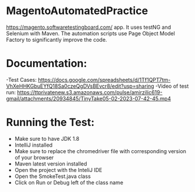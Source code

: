 # MagentoAutomatedPractice
https://magento.softwaretestingboard.com/ app. It uses testNG and Selenium with Maven. 
The automation scripts use Page Object Model Factory to significantly improve the code.
# Documentation: 
-Test Cases:
https://docs.google.com/spreadsheets/d/1Tf1QPT7tm-VhXeHHKGbuEYfQ18Sa0czeQgDVsBEvcr8/edit?usp=sharing
-Video of test run:
https://ttprivatenew.s3.amazonaws.com/pulse/amirzilic619-gmail/attachments/20934845/TinyTake05-02-2023-07-42-45.mp4
# Running the Test:
- Make sure to have JDK 1.8
- IntelliJ installed
- Make sure to replace the chromedriver file with corresponding version of your browser
- Maven latest version installed
- Open the project with the InteliJ IDE
- Open the SmokeTest.java class
- Click on Run or Debug left of the class name
